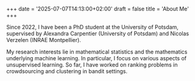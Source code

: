 +++
date = '2025-07-07T14:13:00+02:00'
draft = false
title = 'About Me'
+++

Since 2022, I have been a PhD student at the University of Potsdam, supervised by Alexandra Carpentier (University of Potsdam) and Nicolas Verzelen (INRAE Montpellier).

My research interests lie in mathematical statistics and the mathematics underlying machine learning. In particular, I focus on various aspects of unsupervised learning. So far, I have worked on ranking problems in crowdsourcing and clustering in bandit settings.
